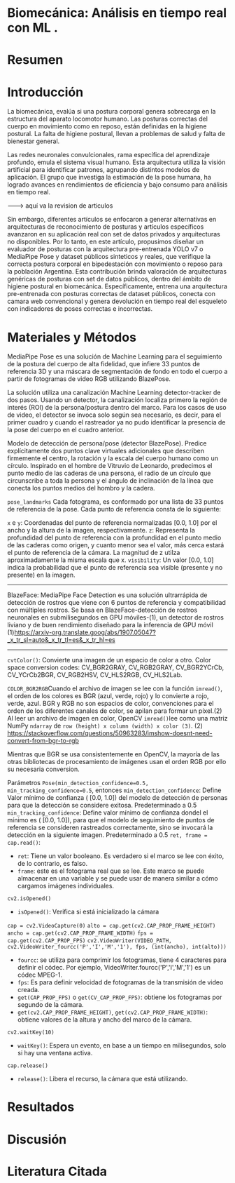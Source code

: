 # Biomecánica: Análisis en tiempo real con ML .

# Resumen

# Introducción

La biomecánica, evalúa si una postura corporal genera sobrecarga en la estructura del aparato locomotor humano. Las posturas correctas del cuerpo en movimiento como en reposo, están definidas en la higiene postural. La falta de higiene postural, llevan a problemas de salud y falta de bienestar general.

Las redes neuronales convulcionales, rama específica del aprendizaje profundo, emula el sistema visual humano. Esta arquitectura utiliza la visión artificial para identificar patrones, agrupando distintos modelos de aplicación. El grupo que investiga la estimación de la pose humana, ha logrado avances en rendimientos de eficiencia y bajo consumo para análisis en tiempo real.


---> aquí va la revision de articulos

Sin embargo, diferentes artículos se enfocaron a generar alternativas en arquitecturas de reconocimiento de posturas y artículos específicos avanzaron en su aplicación real con set de datos privados y arquitecturas no disponibles. Por lo tanto, en este artículo, propusimos diseñar un evaluador de posturas con la arquitectura pre-entrenada YOLO v7 o MediaPipe Pose y dataset públicos sinteticos y reales, que verifique la correcta postura corporal en bipedestación con movimiento o reposo para la población Argentina.
Esta contribución brinda valoración de arquitecturas genéricas de posturas con set de datos públicos, dentro del ámbito de higiene postural en biomecánica.
Específicamente, entrena una arquitectura pre-entrenada con posturas correctas de dataset públicos, conecta con camara web convencional y genera devolución en tiempo real del esqueleto con indicadores de poses correctas e incorrectas.



# Materiales y Métodos

MediaPipe Pose es una solución de Machine Learning para el seguimiento de la postura del cuerpo de alta fidelidad, que infiere 33 puntos de referencia 3D y una máscara de segmentación de fondo en todo el cuerpo a partir de fotogramas de video RGB utilizando BlazePose.


La solución utiliza una canalización Machine Learning detector-tracker de dos pasos.
Usando un detector, la canalización localiza primero la región de interés (ROI) de la persona/postura dentro del marco. Para los casos de uso de video, el detector se invoca solo según sea necesario, es decir, para el primer cuadro y cuando el rastreador ya no pudo identificar la presencia de la pose del cuerpo en el cuadro anterior.

Modelo de detección de persona/pose (detector BlazePose).
Predice explícitamente dos puntos clave virtuales adicionales que describen firmemente el centro, la rotación y la escala del cuerpo humano como un círculo. Inspirado en el hombre de Vitruvio de Leonardo, predecimos el punto medio de las caderas de una persona, el radio de un círculo que circunscribe a toda la persona y el ángulo de inclinación de la línea que conecta los puntos medios del hombro y la cadera.

`pose_landmarks`
Cada fotograma, es conformado por una lista de 33 puntos de referencia de la pose. Cada punto de referencia consta de lo siguiente:

`x` e `y`: Coordenadas del punto de referencia normalizadas [0.0, 1.0] por el ancho y la altura de la imagen, respectivamente.
`z`: Representa la profundidad del punto de referencia con la profundidad en el punto medio de las caderas como origen, y cuanto menor sea el valor, más cerca estará el punto de referencia de la cámara. La magnitud de z utilza aproximadamente la misma escala que x.
`visibility`: Un valor [0.0, 1.0] indica la probabilidad que el punto de referencia sea visible (presente y no presente) en la imagen.

---
BlazeFace: 
MediaPipe Face Detection es una solución ultrarrápida de detección de rostros que viene con 6 puntos de referencia y compatibilidad con múltiples rostros. Se basa en BlazeFace-detección de rostros neuronales en submilisegundos en GPU móviles-(1), un detector de rostros liviano y de buen rendimiento diseñado para la inferencia de GPU móvil
(1)https://arxiv-org.translate.goog/abs/1907.05047?_x_tr_sl=auto&_x_tr_tl=es&_x_tr_hl=es

---

`cvtColor()`: Convierte una imagen de un espacio de color a otro. Color space conversion codes: CV_BGR2GRAY, CV_RGB2GRAY, CV_BGR2YCrCb, CV_YCrCb2BGR, CV_RGB2HSV, CV_HLS2RGB, CV_HLS2Lab.

`COLOR_BGR2RGB`Cuando el archivo de imagen se lee con la función `imread()`, el orden de los colores es BGR (azul, verde, rojo) y lo convierte a rojo, verde, azul.
BGR y RGB no son espacios de color, convenciones para el orden de los diferentes canales de color, se apilan para formar un píxel.(2)
Al leer un archivo de imagen en color, OpenCV `imread()`lee como una matriz NumPy `ndarray` de `row (height) x column (width) x color (3)`.
(2) https://stackoverflow.com/questions/50963283/imshow-doesnt-need-convert-from-bgr-to-rgb


Mientras que BGR se usa consistentemente en OpenCV, la mayoría de las otras bibliotecas de procesamiento de imágenes usan el orden RGB por ello su necesaria conversion.

Parámetros
`Pose(min_detection_confidence=0.5, min_tracking_confidence=0.5`, entonces
`min_detection_confidence`: Define Valor mínimo de confianza ( [0.0, 1.0]) del modelo de detección de personas para que la detección se considere exitosa. Predeterminado a 0.5
`min_tracking_confidence`: Define valor mínimo de confianza dondel el mínimo es ( [0.0, 1.0]), para que el modelo de seguimiento de puntos de referencia se consideren rastreados correctamente, sino se invocará la detección en la siguiente imagen. Predeterminado a 0.5
`ret, frame = cap.read()`: 
* `ret`: Tiene un valor booleano. Es verdadero si el marco se lee con éxito, de lo contrario, es falso.
* `frame`: este es el fotograma real que se lee. Este marco se puede almacenar en una variable y se puede usar de manera similar a cómo cargamos imágenes individuales.

`cv2.isOpened()`
* `isOpened()`: Verifica si está inicializado la cámara

`cap = cv2.VideoCapture(0)`
`alto = cap.get(cv2.CAP_PROP_FRAME_HEIGHT)`
`ancho = cap.get(cv2.CAP_PROP_FRAME_WIDTH)`
`fps = cap.get(cv2.CAP_PROP_FPS)`
`cv2.VideoWriter(VIDEO_PATH, cv2.VideoWriter_fourcc('P','I','M','1'), fps, (int(ancho), int(alto)))`
* `fourcc`: se utiliza para comprimir los fotogramas, tiene 4 caracteres para definir el códec. Por ejemplo, VideoWriter.fourcc('P','I','M','1') es un códec MPEG-1.
* `fps`: Es para definir velocidad de fotogramas de la transmisión de video creada.
* `get(CAP_PROP_FPS)` o `get(CV_CAP_PROP_FPS)`: obtiene los fotogramas por segundo de la cámara.
* `get(cv2.CAP_PROP_FRAME_HEIGHT)`, `get(cv2.CAP_PROP_FRAME_WIDTH)`: obtiene valores de la altura y ancho del marco de la cámara.

`cv2.waitKey(10)`
* `waitKey()`: Espera un evento, en base a un tiempo en milisegundos, solo si hay una ventana activa.

`cap.release()`
* `release()`: Libera el recurso, la cámara que está utilizando.


# Resultados

# Discusión

# Literatura Citada